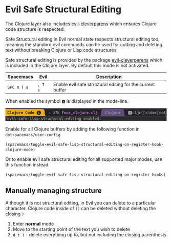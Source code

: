 # Evil Safe Structural Editing

The Clojure layer also includes [evil-cleverparens](http://spacemacs.org/layers/+vim/evil-cleverparens/README.html) which ensures Clojure code structure is respected.

Safe Structural editing in Evil normal state respects structural editing too, meaning the standard evil commands can be used for cutting and deleting text without breaking Clojure or Lisp code structures.

Safe structural editing is provided by the package [evil-cleverparens](https://github.com/luxbock/evil-cleverparens) which is included in the Clojure layer. By default this mode is not activated.

| Spacemacs   | Evil     | Description                                                |
|-------------|---------|------------------------------------------------------------|
| `SPC m T s` | `, T s` | Enable evil safe structural editing for the current buffer |

When enabled the symbol `🆂` is displayed in the mode-line.

![Spacemacs - Clojure - Safe Structural Editing mode enabled](/images/spacemacs-clojure-safe-structural-editing-mode.png)

Enable for all Clojure buffers by adding the following function in `dotspacemacs/user-config`

```
(spacemacs/toggle-evil-safe-lisp-structural-editing-on-register-hook-clojure-mode)
```

Or to enable evil safe structural editing for all supported major modes, use this function instead:

```
(spacemacs/toggle-evil-safe-lisp-structural-editing-on-register-hooks)
```


## Manually managing structure

Although it is not structural editing, in Evil you can delete to a particular character. Clojure code inside of `()` can be deleted without deleting the closing `)`

1. Enter **normal** mode
2. Move to the starting point of the text you wish to delete
3. `d t )` - delete everything up to, but not including the closing parenthesis
